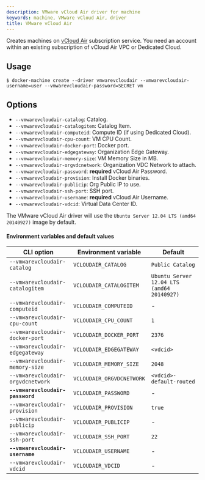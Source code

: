 ```yaml
---
description: VMware vCloud Air driver for machine
keywords: machine, VMware vCloud Air, driver
title: VMware vCloud Air
---
```


Creates machines on [vCloud Air](http://vcloud.vmware.com) subscription service. You need an account within an existing subscription of vCloud Air VPC or Dedicated Cloud.

## Usage

    $ docker-machine create --driver vmwarevcloudair --vmwarevcloudair-username=user --vmwarevcloudair-password=SECRET vm

## Options

-   `--vmwarevcloudair-catalog`: Catalog.
-   `--vmwarevcloudair-catalogitem`: Catalog Item.
-   `--vmwarevcloudair-computeid`: Compute ID (if using Dedicated Cloud).
-   `--vmwarevcloudair-cpu-count`: VM CPU Count.
-   `--vmwarevcloudair-docker-port`: Docker port.
-   `--vmwarevcloudair-edgegateway`: Organization Edge Gateway.
-   `--vmwarevcloudair-memory-size`: VM Memory Size in MB.
-   `--vmwarevcloudair-orgvdcnetwork`: Organization VDC Network to attach.
-   `--vmwarevcloudair-password`: **required** vCloud Air Password.
-   `--vmwarevcloudair-provision`: Install Docker binaries.
-   `--vmwarevcloudair-publicip`: Org Public IP to use.
-   `--vmwarevcloudair-ssh-port`: SSH port.
-   `--vmwarevcloudair-username`: **required** vCloud Air Username.
-   `--vmwarevcloudair-vdcid`: Virtual Data Center ID.

The VMware vCloud Air driver will use the `Ubuntu Server 12.04 LTS (amd64 20140927)` image by default.

#### Environment variables and default values

| CLI option                        | Environment variable      | Default                                    |
| --------------------------------- | ------------------------- | ------------------------------------------ |
| `--vmwarevcloudair-catalog`       | `VCLOUDAIR_CATALOG`       | `Public Catalog`                           |
| `--vmwarevcloudair-catalogitem`   | `VCLOUDAIR_CATALOGITEM`   | `Ubuntu Server 12.04 LTS (amd64 20140927)` |
| `--vmwarevcloudair-computeid`     | `VCLOUDAIR_COMPUTEID`     | -                                          |
| `--vmwarevcloudair-cpu-count`     | `VCLOUDAIR_CPU_COUNT`     | `1`                                        |
| `--vmwarevcloudair-docker-port`   | `VCLOUDAIR_DOCKER_PORT`   | `2376`                                     |
| `--vmwarevcloudair-edgegateway`   | `VCLOUDAIR_EDGEGATEWAY`   | `<vdcid>`                                  |
| `--vmwarevcloudair-memory-size`   | `VCLOUDAIR_MEMORY_SIZE`   | `2048`                                     |
| `--vmwarevcloudair-orgvdcnetwork` | `VCLOUDAIR_ORGVDCNETWORK` | `<vdcid>-default-routed`                   |
| **`--vmwarevcloudair-password`**  | `VCLOUDAIR_PASSWORD`      | -                                          |
| `--vmwarevcloudair-provision`     | `VCLOUDAIR_PROVISION`     | `true`                                     |
| `--vmwarevcloudair-publicip`      | `VCLOUDAIR_PUBLICIP`      | -                                          |
| `--vmwarevcloudair-ssh-port`      | `VCLOUDAIR_SSH_PORT`      | `22`                                       |
| **`--vmwarevcloudair-username`**  | `VCLOUDAIR_USERNAME`      | -                                          |
| `--vmwarevcloudair-vdcid`         | `VCLOUDAIR_VDCID`         | -                                          |